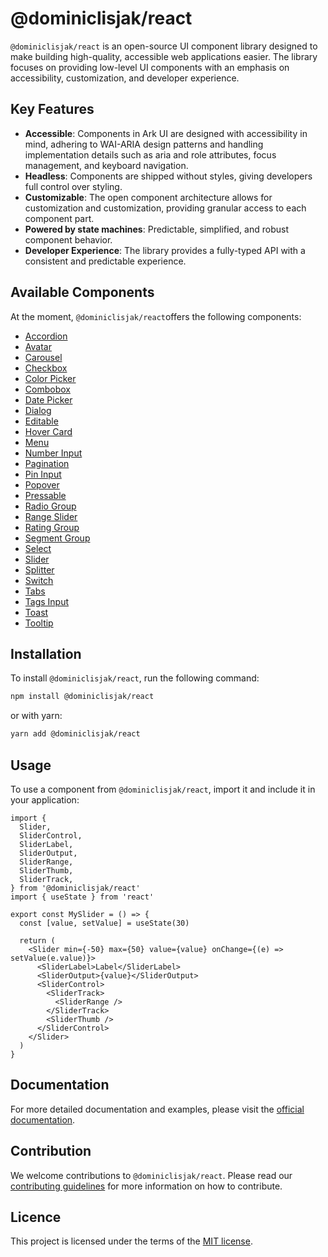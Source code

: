 # @dominiclisjak/react

`@dominiclisjak/react` is an open-source UI component library designed to make building high-quality, accessible web applications easier. The library focuses on providing low-level UI components with an emphasis on accessibility, customization, and developer experience.

## Key Features

- **Accessible**: Components in Ark UI are designed with accessibility in mind, adhering to WAI-ARIA design patterns and handling implementation details such as aria and role attributes, focus management, and keyboard navigation.
- **Headless**: Components are shipped without styles, giving developers full control over styling.
- **Customizable**: The open component architecture allows for customization and customization, providing granular access to each component part.
- **Powered by state machines**: Predictable, simplified, and robust component behavior.
- **Developer Experience**: The library provides a fully-typed API with a consistent and predictable experience.

## Available Components

At the moment, `@dominiclisjak/react`offers the following components:

- [Accordion](https://ark-ui.com/docs/react/components/accordion)
- [Avatar](https://ark-ui.com/docs/react/components/avatar)
- [Carousel](https://ark-ui.com/docs/react/components/carousel)
- [Checkbox](https://ark-ui.com/docs/react/components/checkbox)
- [Color Picker](https://ark-ui.com/docs/react/components/color-picker)
- [Combobox](https://ark-ui.com/docs/react/components/combobox)
- [Date Picker](https://ark-ui.com/docs/react/components/date-picker)
- [Dialog](https://ark-ui.com/docs/react/components/dialog)
- [Editable](https://ark-ui.com/docs/react/components/editable)
- [Hover Card](https://ark-ui.com/docs/react/components/hover-card)
- [Menu](https://ark-ui.com/docs/react/components/menu)
- [Number Input](https://ark-ui.com/docs/react/components/number-input)
- [Pagination](https://ark-ui.com/docs/react/components/pagination)
- [Pin Input](https://ark-ui.com/docs/react/components/pin-input)
- [Popover](https://ark-ui.com/docs/react/components/popover)
- [Pressable](https://ark-ui.com/docs/react/components/pressable)
- [Radio Group](https://ark-ui.com/docs/react/components/radio-group)
- [Range Slider](https://ark-ui.com/docs/react/components/range-slider)
- [Rating Group](https://ark-ui.com/docs/react/components/rating-group)
- [Segment Group](https://ark-ui.com/docs/react/components/segment-group)
- [Select](https://ark-ui.com/docs/react/components/select)
- [Slider](https://ark-ui.com/docs/react/components/slider)
- [Splitter](https://ark-ui.com/docs/react/components/splitter)
- [Switch](https://ark-ui.com/docs/react/components/switch)
- [Tabs](https://ark-ui.com/docs/react/components/tabs)
- [Tags Input](https://ark-ui.com/docs/react/components/tags-input)
- [Toast](https://ark-ui.com/docs/react/components/toast)
- [Tooltip](https://ark-ui.com/docs/react/components/tooltip)

## Installation

To install `@dominiclisjak/react`, run the following command:

```bash
npm install @dominiclisjak/react
```

or with yarn:

```bash
yarn add @dominiclisjak/react
```

## Usage

To use a component from `@dominiclisjak/react`, import it and include it in your application:

```tsx
import {
  Slider,
  SliderControl,
  SliderLabel,
  SliderOutput,
  SliderRange,
  SliderThumb,
  SliderTrack,
} from '@dominiclisjak/react'
import { useState } from 'react'

export const MySlider = () => {
  const [value, setValue] = useState(30)

  return (
    <Slider min={-50} max={50} value={value} onChange={(e) => setValue(e.value)}>
      <SliderLabel>Label</SliderLabel>
      <SliderOutput>{value}</SliderOutput>
      <SliderControl>
        <SliderTrack>
          <SliderRange />
        </SliderTrack>
        <SliderThumb />
      </SliderControl>
    </Slider>
  )
}
```

## Documentation

For more detailed documentation and examples, please visit the [official documentation](https://ark-ui.com/).

## Contribution

We welcome contributions to `@dominiclisjak/react`. Please read our [contributing guidelines](https://github.com/chakra-ui/ark/blob/main/CONTRIBUTING.md) for more information on how to contribute.

## Licence

This project is licensed under the terms of the [MIT license](https://github.com/chakra-ui/ark/blob/main/LICENSE).
